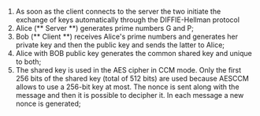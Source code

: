 1. As soon as the client connects to the server the two initiate the exchange of keys automatically through the DIFFIE-Hellman protocol
2. Alice (** Server **) generates prime numbers G and P;
3. Bob (** Client **) receives Alice's prime numbers and generates her private key and then the public key and sends the latter to Alice;
4. Alice with BOB public key generates the common shared key and unique to both;
5. The shared key is used in the AES cipher in CCM mode. Only the first 256 bits of the shared key (total of 512 bits) are used because AESCCM allows to use a 256-bit key at most. The nonce is sent along with the message and then it is possible to decipher it. In each message a new nonce is generated;
